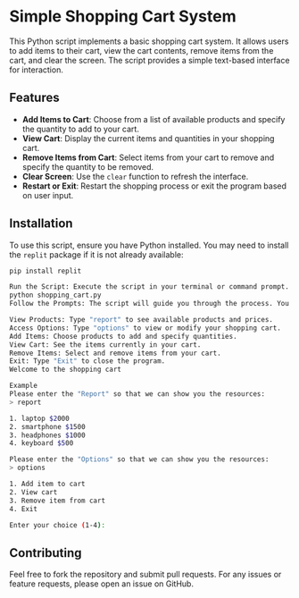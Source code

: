 # Simple Shopping Cart System

This Python script implements a basic shopping cart system. It allows users to add items to their cart, view the cart contents, remove items from the cart, and clear the screen. The script provides a simple text-based interface for interaction.

## Features

- **Add Items to Cart**: Choose from a list of available products and specify the quantity to add to your cart.
- **View Cart**: Display the current items and quantities in your shopping cart.
- **Remove Items from Cart**: Select items from your cart to remove and specify the quantity to be removed.
- **Clear Screen**: Use the `clear` function to refresh the interface.
- **Restart or Exit**: Restart the shopping process or exit the program based on user input.

## Installation

To use this script, ensure you have Python installed. You may need to install the `replit` package if it is not already available:

```bash
pip install replit

Run the Script: Execute the script in your terminal or command prompt.
python shopping_cart.py
Follow the Prompts: The script will guide you through the process. You can:

View Products: Type "report" to see available products and prices.
Access Options: Type "options" to view or modify your shopping cart.
Add Items: Choose products to add and specify quantities.
View Cart: See the items currently in your cart.
Remove Items: Select and remove items from your cart.
Exit: Type "Exit" to close the program.
Welcome to the shopping cart

Example
Please enter the "Report" so that we can show you the resources:
> report

1. laptop $2000
2. smartphone $1500
3. headphones $1000
4. keyboard $500

Please enter the "Options" so that we can show you the resources:
> options

1. Add item to cart
2. View cart
3. Remove item from cart
4. Exit

Enter your choice (1-4):
```
## Contributing
Feel free to fork the repository and submit pull requests. For any issues or feature requests, please open an issue on GitHub.



